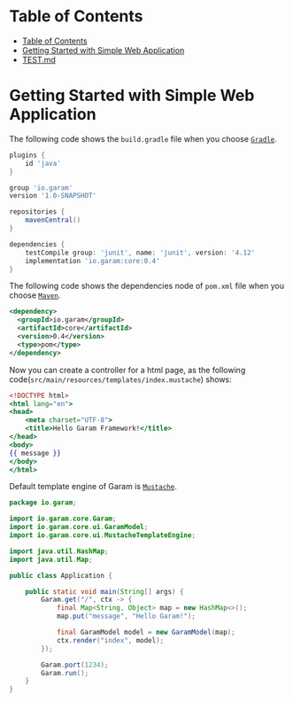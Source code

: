 # Table of Contents

- [Table of Contents](#table-of-contents)
- [Getting Started with Simple Web Application](#getting-started-with-simple-web-application)
- [TEST.md](TEST.md)

# Getting Started with Simple Web Application

The following code shows the `build.gradle` file when you choose [`Gradle`](https://gradle.org/).

```gradle
plugins {
    id 'java'
}

group 'io.garam'
version '1.0-SNAPSHOT'

repositories {
    mavenCentral()
}

dependencies {
    testCompile group: 'junit', name: 'junit', version: '4.12'
    implementation 'io.garam:core:0.4'
}
```

The following code shows the dependencies node of `pom.xml` file when you choose [`Maven`](https://maven.apache.org/).

```xml
<dependency>
  <groupId>io.garam</groupId>
  <artifactId>core</artifactId>
  <version>0.4</version>
  <type>pom</type>
</dependency>
```

Now you can create a controller for a html page, as the following code(`src/main/resources/templates/index.mustache`) shows:  

```mustache
<!DOCTYPE html>
<html lang="en">
<head>
    <meta charset="UTF-8">
    <title>Hello Garam Framework!</title>
</head>
<body>
{{ message }}
</body>
</html>
```

Default template engine of Garam is [`Mustache`](https://mustache.github.io/).  

```java
package io.garam;

import io.garam.core.Garam;
import io.garam.core.ui.GaramModel;
import io.garam.core.ui.MustacheTemplateEngine;

import java.util.HashMap;
import java.util.Map;

public class Application {

    public static void main(String[] args) {
        Garam.get("/", ctx -> {
            final Map<String, Object> map = new HashMap<>();
            map.put("message", "Hello Garam!");

            final GaramModel model = new GaramModel(map);
            ctx.render("index", model);
        });

        Garam.port(1234);
        Garam.run();
    }
}
```
